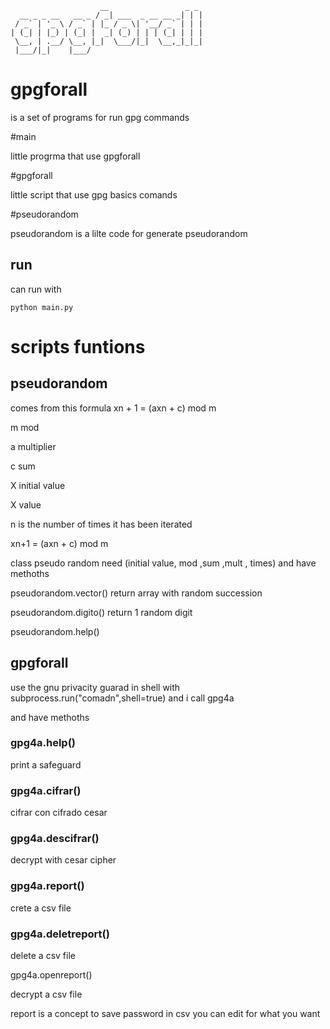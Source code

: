 
                        __                 _ _ 
      __ _ _ __   __ _ / _| ___  _ __ __ _| | |
     / _` | '_ \ / _` | |_ / _ \| '__/ _` | | |
    | (_| | |_) | (_| |  _| (_) | | | (_| | | |
     \__, | .__/ \__, |_|  \___/|_|  \__,_|_|_|
     |___/|_|    |___/                         


# gpgforall

is a set of programs for run gpg commands

#main 

little progrma that use gpgforall  

#gpgforall 

little script that use gpg basics comands  

#pseudorandom

pseudorandom is a lilte code for generate pseudorandom

## run 
can run with

    python main.py  
# scripts funtions

## pseudorandom 

comes from this formula xn + 1 = (axn + c) mod m

m mod

a multiplier 

c sum

X initial value

X value

n is the number of times it has been iterated

xn+1 = (axn + c) mod m

class pseudo random need (initial value, mod  ,sum ,mult ,  times)
and have methoths

pseudorandom.vector() return array with random succession 

pseudorandom.digito() return 1 random digit

pseudorandom.help()

## gpgforall

use the gnu privacity guarad in shell with subprocess.run("comadn",shell=true) and i call gpg4a

and have methoths

### gpg4a.help()

print a safeguard

### gpg4a.cifrar()

cifrar con cifrado cesar

### gpg4a.descifrar()

decrypt with cesar cipher

### gpg4a.report()

crete a csv file  

### gpg4a.deletreport()

delete a csv file  

gpg4a.openreport()

decrypt a csv file 

report is a concept to save password in csv you can edit for what you want
